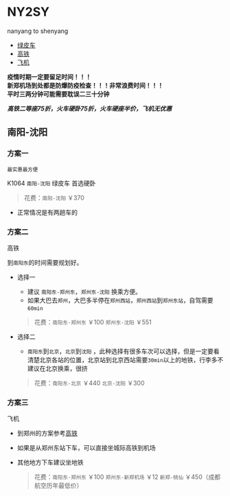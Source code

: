 # NY2SY

nanyang to shenyang

* [绿皮车](#content1)
* [高铁](#content2)
* [飞机](#content3)

**疫情时期一定要留足时间！！！  
新郑机场到处都是防爆防疫检查！！！非常浪费时间！！！  
平时三两分钟可能需要耽误二三十分钟**

**_高铁二等座75折，火车硬卧75折，火车硬座半价，飞机无优惠_**

## 南阳-沈阳

### <span id = "content1">方案一</span>

`最实惠最方便`

K1064 `南阳-沈阳` 绿皮车 首选硬卧

> 花费：`南阳-沈阳` ￥370

- 正常情况是有两趟车的

### <span id = "content2">方案二</span>

高铁

到`南阳东`的时间需要规划好。

* 选择一
    - 建议 `南阳东-郑州东`，`郑州东-沈阳` 换乘方便。
    - 如果大巴去`郑州`，大巴多半停在`郑州西站`，`郑州西站`到`郑州东站`，自驾需要`60min`

  > 花费：`南阳东-郑州东` ￥100 `郑州东-沈阳` ￥551

* 选择二
    - `南阳东`到`北京`，`北京`到`沈阳` ，此种选择有很多车次可以选择，但是一定要看清楚北京各站的位置，北京站到北京西站需要`30min`以上的地铁，行李多不建议在北京换乘，很挤

  > 花费：`南阳东-北京` ￥440 `北京-沈阳` ￥300

### <span id = "content3">方案三</span>

飞机

- 到郑州的方案参考[高铁](#content2)
- 如果是从郑州东站下车，可以直接坐城际高铁到机场
- 其他地方下车建议坐地铁

  > 花费：`南阳东-郑州东` ￥100 `郑州东-新郑机场` ￥12 `新郑-桃仙` ￥450（成都航空历年最低价）
